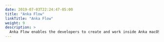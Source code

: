 ```yaml
---
date: 2019-07-03T22:24:47-05:00
title: "Anka Flow"
linkTitle: "Anka Flow"
weight: 9
description: >
  Anka Flow enables the developers to create and work inside Anka macOS VMs on their local machines
---
```



